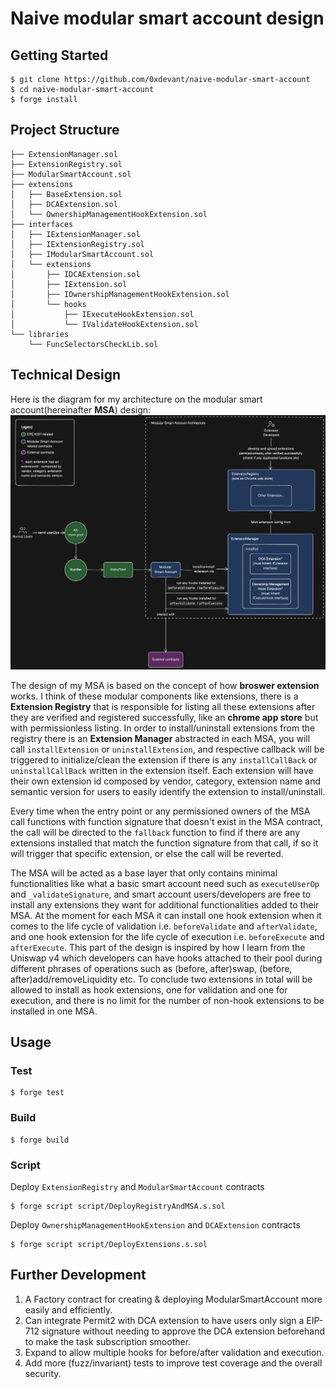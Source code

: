 # Naive modular smart account design

## Getting Started

```
$ git clone https://github.com/0xdevant/naive-modular-smart-account
$ cd naive-modular-smart-account
$ forge install
```

## Project Structure

```
├── ExtensionManager.sol
├── ExtensionRegistry.sol
├── ModularSmartAccount.sol
├── extensions
│   ├── BaseExtension.sol
│   ├── DCAExtension.sol
│   └── OwnershipManagementHookExtension.sol
├── interfaces
│   ├── IExtensionManager.sol
│   ├── IExtensionRegistry.sol
│   ├── IModularSmartAccount.sol
│   └── extensions
│       ├── IDCAExtension.sol
│       ├── IExtension.sol
│       ├── IOwnershipManagementHookExtension.sol
│       └── hooks
│           ├── IExecuteHookExtension.sol
│           └── IValidateHookExtension.sol
└── libraries
    └── FuncSelectorsCheckLib.sol
```

## Technical Design

Here is the diagram for my architecture on the modular smart account(hereinafter **MSA**) design:
![Architecture Diagram of Modular Smart Account](./design/technical-design-msa-diagram.png)

The design of my MSA is based on the concept of how **broswer extension** works. I think of these modular components like extensions, there is a **Extension Registry** that is responsible for listing all these extensions after they are verified and registered successfully, like an **chrome app store** but with permissionless listing. In order to install/uninstall extensions from the registry there is an **Extension Manager** abstracted in each MSA, you will call `installExtension` or `uninstallExtension`, and respective callback will be triggered to initialize/clean the extension if there is any `installCallBack` or `uninstallCallBack` written in the extension itself. Each extension will have their own extension id composed by vendor, category, extension name and semantic version for users to easily identify the extension to install/uninstall.

Every time when the entry point or any permissioned owners of the MSA call functions with function signature that doesn't exist in the MSA contract, the call will be directed to the `fallback` function to find if there are any extensions installed that match the function signature from that call, if so it will trigger that specific extension, or else the call will be reverted.

The MSA will be acted as a base layer that only contains minimal functionalities like what a basic smart account need such as `executeUserOp` and `_validateSignature`, and smart account users/developers are free to install any extensions they want for additional functionalities added to their MSA. At the moment for each MSA it can install one hook extension when it comes to the life cycle of validation i.e. `beforeValidate` and `afterValidate`, and one hook extension for the life cycle of execution i.e. `beforeExecute` and `afterExecute`. This part of the design is inspired by how I learn from the Uniswap v4 which developers can have hooks attached to their pool during different phrases of operations such as (before, after)swap, (before, after)add/removeLiquidity etc. To conclude two extensions in total will be allowed to install as hook extensions, one for validation and one for execution, and there is no limit for the number of non-hook extensions to be installed in one MSA.

## Usage

### Test

```shell
$ forge test
```

### Build

```shell
$ forge build
```

### Script

Deploy `ExtensionRegistry` and `ModularSmartAccount` contracts

```shell
$ forge script script/DeployRegistryAndMSA.s.sol
```

Deploy `OwnershipManagementHookExtension` and `DCAExtension` contracts

```shell
$ forge script script/DeployExtensions.s.sol
```

## Further Development

1. A Factory contract for creating & deploying ModularSmartAccount more easily and efficiently.
2. Can integrate Permit2 with DCA extension to have users only sign a EIP-712 signature without needing to approve the DCA extension beforehand to make the task subscription smoother.
3. Expand to allow multiple hooks for before/after validation and execution.
4. Add more (fuzz/invariant) tests to improve test coverage and the overall security.
